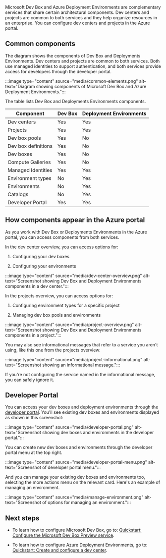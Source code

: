 Microsoft Dev Box and Azure Deployment Environments are complementary
services that share certain architectural components. Dev centers and
projects are common to both services and they help organize resources in
an enterprise. You can configure dev centers and projects in the Azure
portal.

## Common components

The diagram shows the components of Dev Box and Deployments Environments. Dev centers and projects are common to both
services. Both use managed identities to support authentication, and both services provide access for developers through the developer portal.

:::image type="content" source="media/common-elements.png" alt-text="Diagram showing components of Microsoft Dev Box and Azure Deployment Environments.":::

The table lists Dev Box and Deployments Environments components.

|  Component             |   Dev Box    | Deployment Environments |
|------------------------|--------------|-------------------------|
|  Dev centers           |     Yes      |         Yes             |
|  Projects              |     Yes      |         Yes             |
|  Dev box pools         |     Yes      |         No              |
|  Dev box definitions   |     Yes      |         No              |
|  Dev boxes             |     Yes      |         No              |
|  Compute Galleries     |     Yes      |         No              |
|  Managed Identities    |     Yes      |         Yes             |
|  Environment types     |     No       |         Yes             |
|  Environments          |     No       |         Yes             |
|  Catalogs              |     No       |         Yes             |
|  Developer Portal      |     Yes      |         Yes             |


## How components appear in the Azure portal

As you work with Dev Box or Deployments Environments in the Azure portal, you can access components from both services.

In the dev center overview, you can access options for:

1. Configuring your dev boxes

2. Configuring your environments

:::image type="content" source="media/dev-center-overview.png" alt-text="Screenshot showing Dev Box and Deployment Environments components in a dev center.":::

In the projects overview, you can access options for:

1. Configuring environment types for a specific project

2. Managing dev box pools and environments

:::image type="content" source="media/project-overview.png" alt-text="Screenshot showing Dev Box and Deployment Environments components in a project.":::

You may also see informational messages that refer to a service you
aren't using, like this one from the projects overview:

:::image type="content" source="media/project-informational.png" alt-text="Screenshot showing an informational message.":::

If you're not configuring the service named in the informational
message, you can safely ignore it.

## Developer Portal

You can access your dev boxes and deployment environments through the
[developer portal](https://devportal.microsoft.com/). You'll see
existing dev boxes and environments displayed as shown in this
screenshot:

:::image type="content" source="media/developer-portal.png" alt-text="Screenshot showing dev boxes and environments in the developer portal.":::

You can create new dev boxes and environments through the developer
portal menu at the top right.

:::image type="content" source="media/developer-portal-menu.png" alt-text="Screenshot of developer portal menu.":::

And you can manage your existing dev boxes and environments too,
selecting the more actions menu on the relevant card. Here's an example
of managing an environment.

:::image type="content" source="media/manage-environment.png" alt-text="Screenshot of options for managing an environment.":::

## Next steps

- To learn how to configure Microsoft Dev Box, go to: [Quickstart: Configure the Microsoft Dev Box Preview service](../../articles/dev-box/quickstart-configure-dev-box-service.md).

- To learn how to configure Azure Deployment Environments, go to: [Quickstart: Create and configure a dev center](../../articles/deployment-environments/quickstart-create-and-configure-devcenter.md).